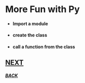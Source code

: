 # __More Fun with Py__

* #### Import a module

* #### create the class

* #### call a function from the class

## [NEXT](../docs/next-03.md)

##### [BACK](../docs/next-01.md)
